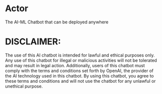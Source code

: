 # Actor
The AI-ML Chatbot that can be deployed anywhere

# DISCLAIMER:

The use of this AI chatbot is intended for lawful and ethical purposes only. Any use of this chatbot for illegal or malicious activities will not be tolerated and may result in legal action. Additionally, users of this chatbot must comply with the terms and conditions set forth by OpenAI, the provider of the AI technology used in this chatbot. By using this chatbot, you agree to these terms and conditions and will not use the chatbot for any unlawful or unethical purpose.
